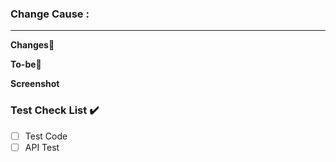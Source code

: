 ### Change Cause : 
<!-- 무슨 이유로 코드를 변경했는지 최대 3줄로 요약해서 작성해주세요. -->

***
<!-- 이 PR에서 어떤점들이 변경되었는지 기술해주세요. 가급적이면 Changes, To-be를 활용해서 작성해주세요.  -->
**Changes🔨**

**To-be🤔**

**Screenshot**
<!-- 사진이 필요하다면 같이 기재해 주세요. -->

### Test Check List ✔️
<!-- 본 변경사항이 테스트가 되었는지 기술해주세요 --> 
<!-- Test Code가 작성되어 있다면 해당 란에 체크를, PostMan 등으로 API 테스트 했다면 해당 란에 체크를 해주세요. 둘 다라면, 둘 다 체크. -->
- [ ] Test Code
- [ ] API Test
